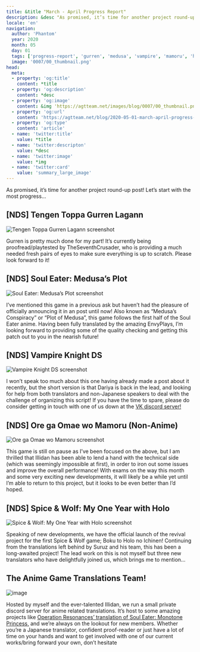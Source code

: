 ```yaml
---
title: &title "March - April Progress Report"
description: &desc "As promised, it’s time for another project round-up post!"
locale: 'en'
navigation:
  author: 'Phantom'
  year: 2020
  month: 05
  day: 01
  tags: ['progress-report', 'gurren', 'medusa', 'vampire', 'mamoru', 'holo']
  image: '0007/00_thumbnail.png'
head:
  meta:
  - property: 'og:title'
    content: *title
  - property: 'og:description'
    content: *desc
  - property: 'og:image'
    content: &img 'https://agtteam.net/images/blog/0007/00_thumbnail.png'
  - property: 'og:url'
    content: 'https://agtteam.net/blog/2020-05-01-march-april-progress-report'
  - property: 'og:type'
    content: 'article'
  - name: 'twitter:title'
    value: *title
  - name: 'twitter:descripton'
    value: *desc
  - name: 'twitter:image'
    value: *img
  - name: 'twitter:card'
    value: 'summary_large_image'
---
```


As promised, it’s time for another project round-up post! Let’s start with the most progress…  

## [NDS] Tengen Toppa Gurren Lagann
![Tengen Toppa Gurren Lagann screenshot](/images/blog/0007/616906319666020352_0.png)

Gurren is pretty much done for my part! It’s currently being proofread/playtested by TheSeventhCrusader, who is providing a much needed fresh pairs of eyes to make sure everything is up to scratch. Please look forward to it!


## [NDS] Soul Eater: Medusa’s Plot
![Soul Eater: Medusa’s Plot screenshot](/images/blog/0007/616906319666020352_1.png)

I’ve mentioned this game in a previous ask but haven’t had the pleasure of officially announcing it in an post until now! Also known as “Medusa’s Conspiracy” or “Plot of Medusa”, this game follows the first half of the Soul Eater anime. Having been fully translated by the amazing EnvyPlays, I’m looking forward to providing some of the quality checking and getting this patch out to you in the nearish future!


## [NDS] Vampire Knight DS
![Vampire Knight DS screenshot](/images/blog/0007/616906319666020352_2.png)

I won’t speak too much about this one having already made a post about it recently, but the short version is that Dariya is back in the lead, and looking for help from both translators and non-Japanese speakers to deal with the challenge of organizing this script! If you have the time to spare, please do consider getting in touch with one of us down at the [VK discord server!](https://discord.gg/V28Dpx7)


## [NDS] Ore ga Omae wo Mamoru (Non-Anime)
![Ore ga Omae wo Mamoru screenshot](/images/blog/0007/616906319666020352_3.png)

This game is still on pause as I’ve been focused on the above, but I am thrilled that Illidan has been able to lend a hand with the technical side (which was seemingly impossible at first), in order to iron out some issues and improve the overall performance! With exams on the way this month and some very exciting new developments, it will likely be a while yet until I’m able to return to this project, but it looks to be even better than I’d hoped.


## [NDS] Spice & Wolf: My One Year with Holo
![Spice & Wolf: My One Year with Holo screenshot](/images/blog/0007/616906319666020352_4.png)

Speaking of new developments, we have the official launch of the revival project for the first Spice & Wolf game; Boku to Holo no Ichinen! Continuing from the translations left behind by Suruz and his team, this has been a long-awaited project! The lead work on this is not myself but three new translators who have delightfully joined us, which brings me to mention…


## The Anime Game Translations Team!
![image](/images/blog/0007/616906319666020352_5.png)

Hosted by myself and the ever-talented Illidan, we run a small private discord server for anime related translations. It’s host to some amazing projects like [Operation Resonances’ translation of Soul Eater: Monotone Princess,](https://phantom-patches.tumblr.com/post/611826793374154752) and we’re always on the lookout for new members. Whether you’re a Japanese translator, confident proof-reader or just have a lot of time on your hands and want to get involved with one of our current works/bring forward your own, don’t hesitate
